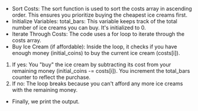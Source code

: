 - Sort Costs:
The sort function is used to sort the costs array in ascending order. This ensures you prioritize buying the cheapest ice creams first.
- Initialize Variables:
total_bars: This variable keeps track of the total number of ice creams you can buy. It's initialized to 0.
- Iterate Through Costs:
The code uses a for loop to iterate through the costs array.
- Buy Ice Cream (if affordable):
Inside the loop, it checks if you have enough money (initial_coins) to buy the current ice cream (costs[i]).
1. If yes:
You "buy" the ice cream by subtracting its cost from your remaining money (initial_coins -= costs[i]).
You increment the total_bars counter to reflect the purchase.
2. If no:
The loop breaks because you can't afford any more ice creams with the remaining money.
- Finally, we print the output.